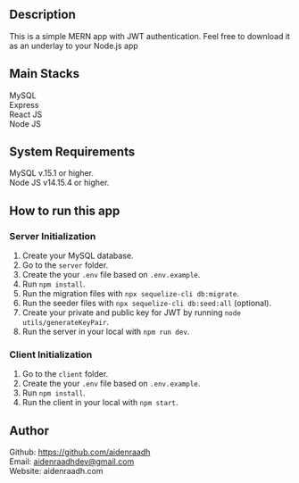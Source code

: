 ## Description

This is a simple MERN app with JWT authentication. Feel free to download it as an underlay to
your Node.js app

## Main Stacks

MySQL\
Express\
React JS\
Node JS

## System Requirements

MySQL v.15.1 or higher.\
Node JS v14.15.4 or higher.

## How to run this app

### Server Initialization

1. Create your MySQL database.
2. Go to the `server` folder.
3. Create the your `.env` file based on `.env.example`.
4. Run `npm install`.
5. Run the migration files with `npx sequelize-cli db:migrate`.
6. Run the seeder files with `npx sequelize-cli db:seed:all` (optional).
7. Create your private and public key for JWT by running `node utils/generateKeyPair`.
8. Run the server in your local with `npm run dev`.

### Client Initialization

1. Go to the `client` folder.
2. Create the your `.env` file based on `.env.example`.
3. Run `npm install`.
4. Run the client in your local with `npm start`.

## Author
Github: https://github.com/aidenraadh \
Email: aidenraadhdev@gmail.com\
Website: aidenraadh.com